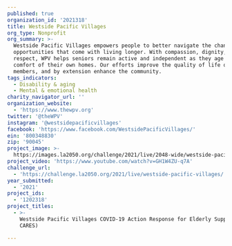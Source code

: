 ```yaml
---
published: true
organization_id: '2021318'
title: Westside Pacific Villages
org_type: Nonprofit
org_summary: >-
  Westside Pacific Villages empowers people to better navigate the changes and
  opportunities that come with living longer. With compassion, dignity, and
  respect, WPV helps seniors remain active and independent as they age in the
  comfort of their own homes. Our efforts improve the quality of life of our
  members, and by extension enhance the community.
tags_indicators:
  - Disability & aging
  - Mental & emotional health
charity_navigator_url: ''
organization_website:
  - 'https://www.thewpv.org'
twitter: '@theWPV'
instagram: '@westsidepacificvillages'
facebook: 'https://www.facebook.com/WestsidePacificVillages/'
ein: '800348830'
zip: '90045'
project_image: >-
  https://images.la2050.org/challenge/2021/live/2048-wide/westside-pacific-villages.jpg
project_video: 'https://www.youtube.com/watch?v=GH1W4ZU-q7A'
challenge_url:
  - 'https://challenge.la2050.org/2021/live/westside-pacific-villages/'
year_submitted:
  - '2021'
project_ids:
  - '1202318'
project_titles:
  - >-
    Westside Pacific Villages COVID-19 Action Response for Elderly Support (WPV
    CARES)

---
```

